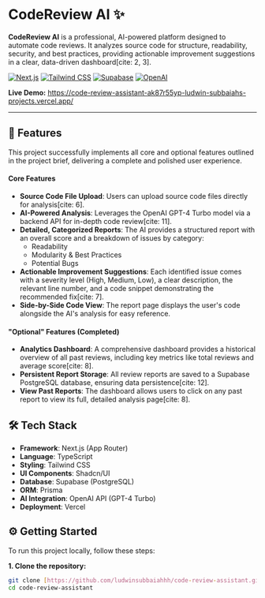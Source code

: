 # CodeReview AI ✨

**CodeReview AI** is a professional, AI-powered platform designed to automate code reviews. It analyzes source code for structure, readability, security, and best practices, providing actionable improvement suggestions in a clear, data-driven dashboard[cite: 2, 3].

[![Next.js](https://img.shields.io/badge/Next.js-000000?style=for-the-badge&logo=nextdotjs&logoColor=white)](https://nextjs.org/)
[![Tailwind CSS](https://img.shields.io/badge/Tailwind_CSS-38B2AC?style=for-the-badge&logo=tailwind-css&logoColor=white)](https://tailwindcss.com/)
[![Supabase](https://img.shields.io/badge/Supabase-3ECF8E?style=for-the-badge&logo=supabase&logoColor=white)](https://supabase.com/)
[![OpenAI](https://img.shields.io/badge/OpenAI-412991?style=for-the-badge&logo=openai&logoColor=white)](https://openai.com/)

**Live Demo:** https://code-review-assistant-ak87r55yp-ludwin-subbaiahs-projects.vercel.app/

---

## 🚀 Features

This project successfully implements all core and optional features outlined in the project brief, delivering a complete and polished user experience.

#### Core Features
-   **Source Code File Upload**: Users can upload source code files directly for analysis[cite: 6].
-   **AI-Powered Analysis**: Leverages the OpenAI GPT-4 Turbo model via a backend API for in-depth code review[cite: 11].
-   **Detailed, Categorized Reports**: The AI provides a structured report with an overall score and a breakdown of issues by category:
    -   Readability
    -   Modularity & Best Practices
    -   Potential Bugs
-   **Actionable Improvement Suggestions**: Each identified issue comes with a severity level (High, Medium, Low), a clear description, the relevant line number, and a code snippet demonstrating the recommended fix[cite: 7].
-   **Side-by-Side Code View**: The report page displays the user's code alongside the AI's analysis for easy reference.

#### "Optional" Features (Completed)
-   **Analytics Dashboard**: A comprehensive dashboard provides a historical overview of all past reviews, including key metrics like total reviews and average score[cite: 8].
-   **Persistent Report Storage**: All review reports are saved to a Supabase PostgreSQL database, ensuring data persistence[cite: 12].
-   **View Past Reports**: The dashboard allows users to click on any past report to view its full, detailed analysis page[cite: 8].

## 🛠️ Tech Stack

-   **Framework**: Next.js (App Router)
-   **Language**: TypeScript
-   **Styling**: Tailwind CSS
-   **UI Components**: Shadcn/UI
-   **Database**: Supabase (PostgreSQL)
-   **ORM**: Prisma
-   **AI Integration**: OpenAI API (GPT-4 Turbo)
-   **Deployment**: Vercel

## ⚙️ Getting Started

To run this project locally, follow these steps:

**1. Clone the repository:**
```bash
git clone [https://github.com/ludwinsubbaiahhh/code-review-assistant.git](https://github.com/ludwinsubbaiahhh/code-review-assistant.git)
cd code-review-assistant